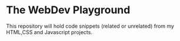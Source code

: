 # The WebDev Playground

This repository will hold code snippets (related or unrelated) from my HTML,CSS and Javascript projects.
